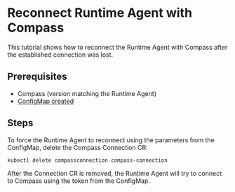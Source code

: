 # Reconnect Runtime Agent with Compass

This tutorial shows how to reconnect the Runtime Agent with Compass after the established connection was lost.

## Prerequisites

- Compass (version matching the Runtime Agent)
- [ConfigMap created](08-10-runtime-agent-configuration.md)

## Steps

To force the Runtime Agent to reconnect using the parameters from the ConfigMap, delete the Compass Connection CR:

```bash
kubectl delete compassconnection compass-connection
```

After the Connection CR is removed, the Runtime Agent will try to connect to Compass using the token from the ConfigMap.